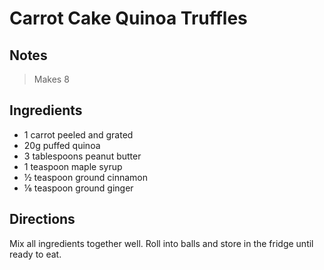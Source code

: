 # Carrot Cake Quinoa Truffles

## Notes

> Makes 8

## Ingredients

- 1 carrot peeled and grated
- 20g puffed quinoa
- 3 tablespoons peanut butter
- 1 teaspoon maple syrup
- &#189; teaspoon ground cinnamon
- &#8539; teaspoon ground ginger

## Directions

Mix all ingredients together well. Roll into balls and store in the fridge until ready to eat.
